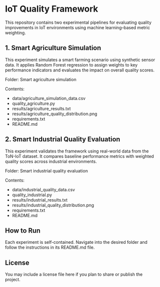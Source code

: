# IoT Quality Framework

This repository contains two experimental pipelines for evaluating quality improvements in IoT environments using machine learning–based metric weighting.

## 1. Smart Agriculture Simulation

This experiment simulates a smart farming scenario using synthetic sensor data. It applies Random Forest regression to assign weights to key performance indicators and evaluates the impact on overall quality scores.

Folder: Smart agriculture simulation

Contents:
- data/agriculture_simulation_data.csv
- quality_agriculture.py
- results/agriculture_results.txt
- results/agriculture_quality_distribution.png
- requirements.txt
- README.md

## 2. Smart Industrial Quality Evaluation

This experiment validates the framework using real-world data from the ToN-IoT dataset. It compares baseline performance metrics with weighted quality scores across industrial environments.

Folder: Smart industrial quality evaluation

Contents:
- data/industrial_quality_data.csv
- quality_industrial.py
- results/industrial_results.txt
- results/industrial_quality_distribution.png
- requirements.txt
- README.md

## How to Run

Each experiment is self-contained. Navigate into the desired folder and follow the instructions in its README.md file.

## License

You may include a license file here if you plan to share or publish the project.
